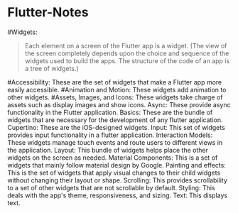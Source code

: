 # Flutter-Notes

#Widgets:
 > Each element on a screen of the Flutter app is a widget. 
(The view of the screen completely depends upon the choice and sequence of the widgets used to build the apps. The structure of the code of an app is a tree of widgets.)


#Accessibility: These are the set of widgets that make a Flutter app more easily accessible.
#Animation and Motion: These widgets add animation to other widgets.
#Assets, Images, and Icons: These widgets take charge of assets such as display images and show icons.
Async: These provide async functionality in the Flutter application.
Basics: These are the bundle of widgets that are necessary for the development of any flutter application.
Cupertino: These are the iOS-designed widgets.
Input: This set of widgets provides input functionality in a flutter application.
Interaction Models: These widgets manage touch events and route users to different views in the application.
Layout: This bundle of widgets helps place the other widgets on the screen as needed.
Material Components: This is a set of widgets that mainly follow material design by Google.
Painting and effects: This is the set of widgets that apply visual changes to their child widgets without changing their layout or shape.
Scrolling: This provides scrollability to a set of other widgets that are not scrollable by default.
Styling: This deals with the app's theme, responsiveness, and sizing.
Text: This displays text.
